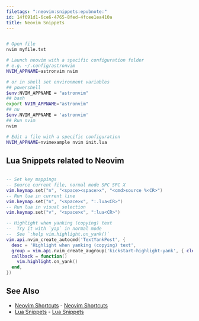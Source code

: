 ```yaml
---
filetags: ":neovim:snippets:epubnote:"
id: 14f691d1-6ce6-4765-8fed-4fcee1ea410a
title: Neovim Snippets
---
```


``` bash

# Open file
nvim myfile.txt

# Launch neovim with a specific configuration folder
# e.g. ~/.config/astronvim
NVIM_APPNAME=astronvim nvim

# or in shell set environment variables
## powershell
$env:NVIM_APPNAME = "astronvim"
## bash
export NVIM_APPNAME="astronvim"
## nu
$env.NVIM_APPNAME = 'astronvim'
## Run nvim
nvim

# Edit a file with a specific configuration
NVIM_APPNAME=nvimexample nvim init.lua

```

## Lua Snippets related to Neovim

``` lua

-- Set key mappings
-- Source current file, normal mode SPC SPC X
vim.keymap.set("n", "<space><space>x", "<cmd>source %<CR>")
-- Run lua in current line
vim.keymap.set("n", "<space>x", ":.lua<CR>")
-- Run lua in visual selection
vim.keymap.set("v", "<space>x", ":lua<CR>")

-- Highlight when yanking (copying) text
--  Try it with `yap` in normal mode
--  See `:help vim.highlight.on_yank()`
vim.api.nvim_create_autocmd('TextYankPost', {
  desc = 'Highlight when yanking (copying) text',
  group = vim.api.nvim_create_augroup('kickstart-highlight-yank', { clear = true }),
  callback = function()
    vim.highlight.on_yank()
  end,
})

```

## See Also

- [Neovim Shortcuts](../005-computer-shortcuts-neovim) - [Neovim
  Shortcuts](id:441cec9c-4ca1-479a-9dcc-b0b0bbe294f6)
- [Lua Snippets](../005-computer-snippets-lua) - [Lua
  Snippets](id:2484c395-d27c-44b4-8706-7abab107d2ed)
